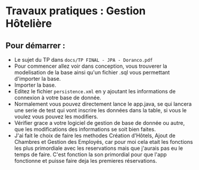 # Travaux pratiques : Gestion Hôtelière

## Pour démarrer :

-  Le sujet du TP dans `docs/TP FINAL - JPA - Doranco.pdf`
-  Pour commencer allez voir dans conception, vous trouverer la modelisation de la base ainsi qu'un fichier .sql vous permettant d'importer la base.
-  Importer la base.
-  Editez le fichier `persistence.xml` en y ajoutant les informations de connexion à votre base de donnée.
-  Normalement vous pouvez directement lance le app.java, se qui lancera une serie de test qui vont inscrire les données dans la table, si vous le voulez vous pouvez les modifiers.
-  Vérifier grace a votre logiciel de gestion de base de donnée ou autre, que les modifications des informations se soit bien faites.
-  J'ai fait le choix de faire les methodes Création d'Hôtels, Ajout de Chambres et Gestion des Employés, car pour moi cela etait les fonctions les plus primordiale avec les reservations mais que j'aurais pas eu le temps de faire. C'est fonction la son primordial pour que l'app fonctionne et puisse faire deja les premieres réservations. 

  

